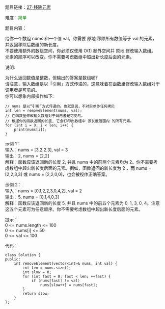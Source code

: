 题目链接：[27-移除元素](https://leetcode-cn.com/problems/remove-element/)

难度：<font color="Green">简单</font>

题目内容：

给你一个数组 nums 和一个值 val，你需要 原地 移除所有数值等于 val 的元素，并返回移除后数组的新长度。<br>
不要使用额外的数组空间，你必须仅使用 O(1) 额外空间并 原地 修改输入数组。<br>
元素的顺序可以改变。你不需要考虑数组中超出新长度后面的元素。

说明:

为什么返回数值是整数，但输出的答案是数组呢?<br>
请注意，输入数组是以「引用」方式传递的，这意味着在函数里修改输入数组对于调用者是可见的。<br>
你可以想象内部操作如下:
```
// nums 是以“引用”方式传递的。也就是说，不对实参作任何拷贝
int len = removeElement(nums, val);
// 在函数里修改输入数组对于调用者是可见的。
// 根据你的函数返回的长度, 它会打印出数组中 该长度范围内 的所有元素。
for (int i = 0; i < len; i++) {
    print(nums[i]);
}
```

示例 1：<br>
输入：nums = [3,2,2,3], val = 3<br>
输出：2, nums = [2,2]<br>
解释：函数应该返回新的长度 2, 并且 nums 中的前两个元素均为 2。你不需要考虑数组中超出新长度后面的元素。例如，函数返回的新长度为 2 ，而 nums = [2,2,3,3] 或 nums = [2,2,0,0]，也会被视作正确答案。

示例 2：<br>
输入：nums = [0,1,2,2,3,0,4,2], val = 2<br>
输出：5, nums = [0,1,4,0,3]<br>
解释：函数应该返回新的长度 5, 并且 nums 中的前五个元素为 0, 1, 3, 0, 4。注意这五个元素可为任意顺序。你不需要考虑数组中超出新长度后面的元素。

提示：<br>
0 <= nums.length <= 100<br>
0 <= nums[i] <= 50<br>
0 <= val <= 100<br>


代码：
```
class Solution {
public:
    int removeElement(vector<int>& nums, int val) {
        int len = nums.size();
        int slow = 0;
        for (int fast = 0; fast < len; ++fast) {
            if (nums[fast] != val)
                nums[slow++] = nums[fast];
        }
        return slow;
    }
};
```